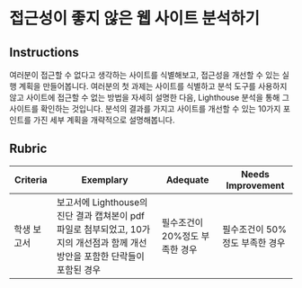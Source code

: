 # 접근성이 좋지 않은 웹 사이트 분석하기

## Instructions

여러분이 접근할 수 없다고 생각하는 사이트를 식별해보고, 접근성을 개선할 수 있는 실행 계획을 만들어봅니다. 여러분의 첫 과제는 사이트를 식별하고 분석 도구를 사용하지 않고 사이트에 접근할 수 없는 방법을 자세히 설명한 다음, Lighthouse 분석을 통해 그 사이트를 확인하는 것입니다. 분석의 결과를 가지고 사이트를 개선할 수 있는 10가지 포인트를 가진 세부 계획을 개략적으로 설명해봅니다.

## Rubric

Criteria | Exemplary | Adequate | Needs Improvement
--- | --- | --- | ---
학생 보고서 | 보고서에 Lighthouse의 진단 결과 캡쳐본이 pdf파일로 첨부되었고, 10가지의 개선점과 함께 개선방안을 포함한 단락들이 포함된 경우 | 필수조건이 20%정도 부족한 경우 | 필수조건이 50%정도 부족한 경우
